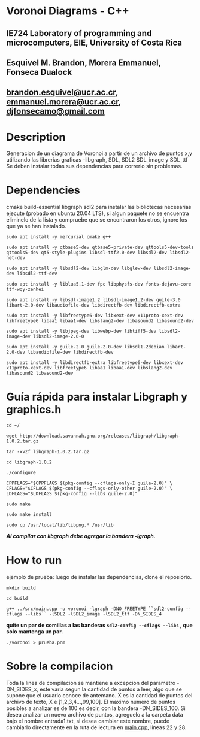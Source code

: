 # Voronoi Diagrams - C++
## IE724 Laboratory of programming and microcomputers, EIE, University of Costa Rica
## Esquivel M. Brandon, Morera Emmanuel, Fonseca Dualock
## brandon.esquivel@ucr.ac.cr, emmanuel.morera@ucr.ac.cr, djfonsecamo@gmail.com

# Description
Generacion de un diagrama de Voronoi a partir de un archivo de puntos x,y utilizando las librerias graficas -libgraph, SDL, SDL2 SDL_image y SDL_ttf
Se deben instalar todas sus dependencias para correrlo sin problemas.

# Dependencies
cmake
build-essential
libgraph
sdl2
para instalar las bibliotecas necesarias ejecute (probado en ubuntu 20.04 LTS), si algun paquete no se encuentra eliminelo de la lista y compruebe que se encontraron los otros, ignore los que ya se han instalado.

`sudo apt install -y mercurial cmake g++`

`sudo apt install -y qtbase5-dev qtbase5-private-dev qttools5-dev-tools qttools5-dev qt5-style-plugins libsdl-ttf2.0-dev libsdl2-dev libsdl2-net-dev`

`sudo apt install -y libsdl2-dev libglm-dev libglew-dev libsdl2-image-dev libsdl2-ttf-dev`

`sudo apt install -y liblua5.1-dev fpc libphysfs-dev fonts-dejavu-core ttf-wqy-zenhei`

`sudo apt install -y libsdl-image1.2 libsdl-image1.2-dev guile-3.0 libart-2.0-dev libaudiofile-dev libdirectfb-dev libdirectfb-extra`

`sudo apt install -y libfreetype6-dev libxext-dev x11proto-xext-dev libfreetype6 libaa1 libaa1-dev libslang2-dev libasound2 libasound2-dev`

`sudo apt install -y libjpeg-dev libwebp-dev libtiff5-dev libsdl2-image-dev libsdl2-image-2.0-0`

`sudo apt install -y guile-2.0 guile-2.0-dev libsdl1.2debian libart-2.0-dev libaudiofile-dev libdirectfb-dev`

`sudo apt install -y libdirectfb-extra libfreetype6-dev libxext-dev x11proto-xext-dev libfreetype6 libaa1 libaa1-dev libslang2-dev libasound2 libasound2-dev`


# Guía rápida para instalar Libgraph y graphics.h 
 `cd ~/`
	
`wget http://download.savannah.gnu.org/releases/libgraph/libgraph-1.0.2.tar.gz`
	
`tar -xvzf libgraph-1.0.2.tar.gz`
	
`cd libgraph-1.0.2`
	
`./configure`

`CPPFLAGS="$CPPFLAGS $(pkg-config --cflags-only-I guile-2.0)" \ CFLAGS="$CFLAGS $(pkg-config --cflags-only-other guile-2.0)" \ LDFLAGS="$LDFLAGS $(pkg-config --libs guile-2.0)"`
  
`sudo make`
	
`sudo make install`
	
`sudo cp /usr/local/lib/libpng.* /usr/lib`
	
  
***Al compilar con libgraph debe agregar la bandera -lgraph.***
  
# How to run
ejemplo de prueba:
luego de instalar las dependencias, clone el reposiorio.

`mkdir build`

`cd build`

`g++ ../src/main.cpp -o voronoi -lgraph -DNO_FREETYPE ``sdl2-config --cflags --libs`` -lSDL2 -lSDL2_image -lSDL2_ttf -DN_SIDES_4`

**quite un par de comillas a las banderas `sdl2-config --cflags --libs` , que solo mantenga un par.**

`./voronoi > prueba.pnm`

# Sobre la compilacion
Toda la linea de compilacion se mantiene a excepcion del parametro -DN_SIDES_x, este varia segun la cantidad de puntos a leer, algo que se supone que el usuario conoce de antemano. X es la cantidad de puntos del archivo de texto, X e [1,2,3,4...,99,100]. El maximo numero de puntos posibles a analizar es de 100 es decir, con la bandera -DN_SIDES_100.
Si desea analizar un nuevo archivo de puntos, agreguelo a la carpeta data bajo el nombre entrada1.txt, si desea cambiar este nombre, puede cambiarlo directamente en la ruta de lectura en [main.cpp](src/main.cpp), líneas 22 y 28.

